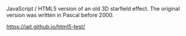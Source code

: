 JavaScript / HTML5 version of an old 3D starfield effect. The original version was written in Pascal before 2000.

https://jait.github.io/html5-test/
